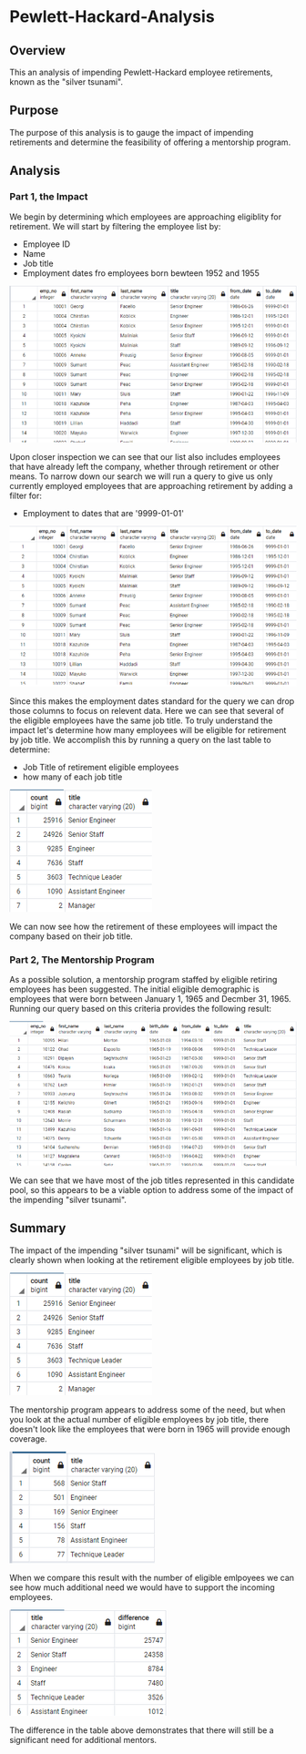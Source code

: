 # Pewlett-Hackard-Analysis

## Overview
This an analysis of impending Pewlett-Hackard employee retirements, known as the "silver tsunami".

## Purpose
The purpose of this analysis is to gauge the impact of impending retirements and determine the feasibility of offering a mentorship program.

## Analysis

### Part 1, the Impact
We begin by determining which employees are approaching eligiblity for retirement. We will start by filtering the employee list by:
- Employee ID
- Name
- Job title
- Employment dates fro employees born bewteen 1952 and 1955

![Retiremenet eligible employees](Images/retirement_eligible_employees.png)

Upon closer inspection we can see that our list also includes employees that have already left the company, whether through retirement or other means. To narrow down our search we will run a query to give us only currently employed employees that are approaching retirement by adding a filter for:
- Employment to dates that are '9999-01-01'

![Retirement job titles](Images/retirement_job_titles.png)

Since this makes the employment dates standard for the query we can drop those columns to focus on relevent data. Here we can see that several of the eligible employees have the same job title. To truly understand the impact let's determine how many employees will be eligible for retirement by job title. We accomplish this by running a query on the last table to determine:
- Job Title of retirement eligible employees
- how many of each job title

![Retirement title counts](Images/retirement_title_counts.png)

We can now see how the retirement of these employees will impact the company based on their job title.

### Part 2, The Mentorship Program
As a possible solution, a mentorship program staffed by eligible retiring employees has been suggested. The initial eligible demographic is employees that were born between January 1, 1965 and Decmber 31, 1965. Running our query based on this criteria provides the following result:

![Mentorship eligible](Images/mentorship_eligible.png)

We can see that we have most of the job titles represented in this candidate pool, so this appears to be a viable option to address some of the impact of the impending "silver tsunami".
## Summary
The impact of the impending "silver tsunami" will be significant, which is clearly shown when looking at the retirement eligible employees by job title.

![Retirement title counts](Images/retirement_title_counts.png)

The mentorship program appears to address some of the need, but when you look at the actual number of eligible employees by job title, there doesn't look like the employees that were born in 1965 will provide enough coverage.

![Mentorship counts](Images/mentorship_counts.png)

When we compare this result with the number of eligible emlpoyees we can see how much additional need we would have to support the incoming employees.

![Additional mentorship needs](Images/retirement_gap.png)

The difference in the table above demonstrates that there will still be a significant need for additional mentors.